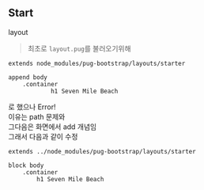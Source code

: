 ## Start
layout  
> 최초로 `layout.pug`를 불러오기위해
```pug
extends node_modules/pug-bootstrap/layouts/starter

append body
	.container
    		h1 Seven Mile Beach
```
로 했으나 Error!  
이유는 path 문제와  
그다음은 화면에서 add 개념임  
그래서 다음과 같이 수정
```pug
extends ../node_modules/pug-bootstrap/layouts/starter

block body
	.container
		h1 Seven Mile Beach
```
